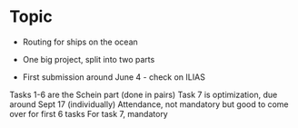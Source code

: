 # Topic
- Routing for ships on the ocean

 - One big project, split into two  parts
 - First submission around June 4 - check on ILIAS

Tasks 1-6 are the Schein part (done in pairs)
Task 7 is optimization, due around Sept 17 (individually)
Attendance, not mandatory but good to come over for first 6 tasks
For task 7, mandatory




